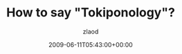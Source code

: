 ---
title: 'How to say "Tokiponology"?'
posts: 8
hash: 't1049'
author: 'zlaod'
date: 2009-06-11T05:43:00+00:00
sources:
  - http://forums.tokipona.org/viewtopic.php%3Ft=1049.html
---